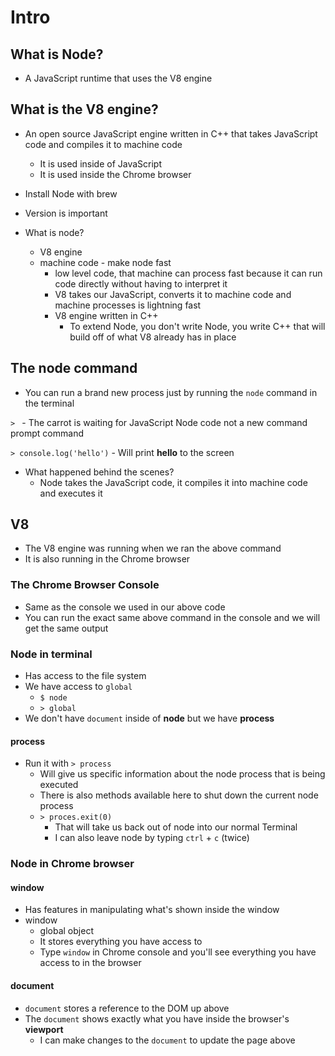 # Intro
## What is Node?
* A JavaScript runtime that uses the V8 engine

## What is the V8 engine?
* An open source JavaScript engine written in C++ that takes JavaScript code and compiles it to machine code
    - It is used inside of JavaScript
    - It is used inside the Chrome browser

* Install Node with brew
* Version is important
* What is node?
    - V8 engine
    - machine code - make node fast
        + low level code, that machine can process fast because it can run code directly without having to interpret it
        + V8 takes our JavaScript, converts it to machine code and machine processes is lightning fast
        + V8 engine written in C++
            * To extend Node, you don't write Node, you write C++ that will build off of what V8 already has in place

## The node command
* You can run a brand new process just by running the `node` command in the terminal

`> ` - The carrot is waiting for JavaScript Node code not a new command prompt command

`> console.log('hello')` - Will print **hello** to the screen

* What happened behind the scenes?
    - Node takes the JavaScript code, it compiles it into machine code and executes it

## V8
* The V8 engine was running when we ran the above command
* It is also running in the Chrome browser

### The Chrome Browser Console
* Same as the console we used in our above code
* You can run the exact same above command in the console and we will get the same output

### Node in terminal
* Has access to the file system
* We have access to `global`
    - `$ node`
    - `> global`
* We don't have `document` inside of **node** but we have **process**

#### process
* Run it with `> process`
    - Will give us specific information about the node process that is being executed
    - There is also methods available here to shut down the current node process
    - `> proces.exit(0)`
        + That will take us back out of node into our normal Terminal
        + I can also leave node by typing `ctrl` + `c` (twice)

### Node in Chrome browser
#### window
* Has features in manipulating what's shown inside the window
* window
    - global object
    - It stores everything you have access to
    - Type `window` in Chrome console and you'll see everything you have access to in the browser

#### document
* `document` stores a reference to the DOM up above
* The `document` shows exactly what you have inside the browser's **viewport**
    - I can make changes to the `document` to update the page above
